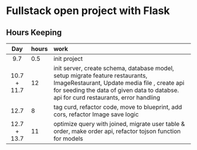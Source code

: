 # Fullstack open project with Flask

## Hours Keeping
| Day | hours | work |
|:----:|:-----|:-----|
|9.7| 0.5 | init project |
|10.7 + 11.7| 12 | init server, create schema, database model, setup migrate feature restaurants, ImageRestaurant, Update media file , create api for seeding the data of given data to databse. api for curd restaurants, error handling|
|12.7| 8 | tag curd, refactor code, move to blueprint, add cors, refactor Image save logic|, connect to react app |
|12.7 + 13.7| 11 | optimize query with joined, migrate user table & order, make order api, refactor tojson function for models |
